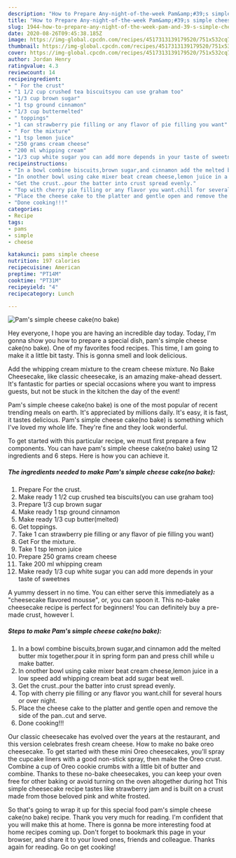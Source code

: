 ```yaml
---
description: "How to Prepare Any-night-of-the-week Pam&amp;#39;s simple cheese cake(no bake)"
title: "How to Prepare Any-night-of-the-week Pam&amp;#39;s simple cheese cake(no bake)"
slug: 1944-how-to-prepare-any-night-of-the-week-pam-and-39-s-simple-cheese-cakeno-bake
date: 2020-08-26T09:45:38.185Z
image: https://img-global.cpcdn.com/recipes/4517313139179520/751x532cq70/pams-simple-cheese-cakeno-bake-recipe-main-photo.jpg
thumbnail: https://img-global.cpcdn.com/recipes/4517313139179520/751x532cq70/pams-simple-cheese-cakeno-bake-recipe-main-photo.jpg
cover: https://img-global.cpcdn.com/recipes/4517313139179520/751x532cq70/pams-simple-cheese-cakeno-bake-recipe-main-photo.jpg
author: Jordan Henry
ratingvalue: 4.3
reviewcount: 14
recipeingredient:
- " For the crust"
- "1 1/2 cup crushed tea biscuitsyou can use graham too"
- "1/3 cup brown sugar"
- "1 tsp ground cinnamon"
- "1/3 cup buttermelted"
- " toppings"
- "1 can strawberry pie filling or any flavor of pie filling you want"
- " For the mixture"
- "1 tsp lemon juice"
- "250 grams cream cheese"
- "200 ml whipping cream"
- "1/3 cup white sugar you can add more depends in your taste of sweetnes"
recipeinstructions:
- "In a bowl combine biscuits,brown sugar,and cinnamon add the melted butter mix together.pour it in spring form pan and press chill while u make batter."
- "In onother bowl using cake mixer beat cream cheese,lemon juice in a low speed add whipping cream beat add sugar beat well."
- "Get the crust..pour the batter into crust spread evenly."
- "Top with cherry pie filling or any flavor you want.chill for several hours or over night."
- "Place the cheese cake to the platter and gentle open and remove the side of the pan..cut and serve."
- "Done cooking!!!"
categories:
- Recipe
tags:
- pams
- simple
- cheese

katakunci: pams simple cheese 
nutrition: 197 calories
recipecuisine: American
preptime: "PT14M"
cooktime: "PT31M"
recipeyield: "4"
recipecategory: Lunch

---
```



![Pam&#39;s simple cheese cake(no bake)](https://img-global.cpcdn.com/recipes/4517313139179520/751x532cq70/pams-simple-cheese-cakeno-bake-recipe-main-photo.jpg)

Hey everyone, I hope you are having an incredible day today. Today, I'm gonna show you how to prepare a special dish, pam&#39;s simple cheese cake(no bake). One of my favorites food recipes. This time, I am going to make it a little bit tasty. This is gonna smell and look delicious.

Add the whipping cream mixture to the cream cheese mixture. No Bake Cheesecake, like classic cheesecake, is an amazing make-ahead dessert. It&#39;s fantastic for parties or special occasions where you want to impress guests, but not be stuck in the kitchen the day of the event!

Pam&#39;s simple cheese cake(no bake) is one of the most popular of recent trending meals on earth. It's appreciated by millions daily. It's easy, it is fast, it tastes delicious. Pam&#39;s simple cheese cake(no bake) is something which I've loved my whole life. They're fine and they look wonderful.


To get started with this particular recipe, we must first prepare a few components. You can have pam&#39;s simple cheese cake(no bake) using 12 ingredients and 6 steps. Here is how you can achieve it.

<!--inarticleads1-->

##### The ingredients needed to make Pam&#39;s simple cheese cake(no bake):

1. Prepare  For the crust.
1. Make ready 1 1/2 cup crushed tea biscuits(you can use graham too)
1. Prepare 1/3 cup brown sugar
1. Make ready 1 tsp ground cinnamon
1. Make ready 1/3 cup butter(melted)
1. Get  toppings.
1. Take 1 can strawberry pie filling or any flavor of pie filling you want)
1. Get  For the mixture.
1. Take 1 tsp lemon juice
1. Prepare 250 grams cream cheese
1. Take 200 ml whipping cream
1. Make ready 1/3 cup white sugar you can add more depends in your taste of sweetnes


A yummy dessert in no time. You can either serve this immediately as a &#34;cheesecake flavored mousse&#34;, or, you can spoon it. This no-bake cheesecake recipe is perfect for beginners! You can definitely buy a pre-made crust, however I. 

<!--inarticleads2-->

##### Steps to make Pam&#39;s simple cheese cake(no bake):

1. In a bowl combine biscuits,brown sugar,and cinnamon add the melted butter mix together.pour it in spring form pan and press chill while u make batter.
1. In onother bowl using cake mixer beat cream cheese,lemon juice in a low speed add whipping cream beat add sugar beat well.
1. Get the crust..pour the batter into crust spread evenly.
1. Top with cherry pie filling or any flavor you want.chill for several hours or over night.
1. Place the cheese cake to the platter and gentle open and remove the side of the pan..cut and serve.
1. Done cooking!!!


Our classic cheesecake has evolved over the years at the restaurant, and this version celebrates fresh cream cheese. How to make no bake oreo cheesecake. To get started with these mini Oreo cheesecakes, you&#39;ll spray the cupcake liners with a good non-stick spray, then make the Oreo crust. Combine a cup of Oreo cookie crumbs with a little bit of butter and combine. Thanks to these no-bake cheesecakes, you can keep your oven free for other baking or avoid turning on the oven altogether during hot This simple cheesecake recipe tastes like strawberry jam and is built on a crust made from those beloved pink and white frosted. 

So that's going to wrap it up for this special food pam&#39;s simple cheese cake(no bake) recipe. Thank you very much for reading. I'm confident that you will make this at home. There is gonna be more interesting food at home recipes coming up. Don't forget to bookmark this page in your browser, and share it to your loved ones, friends and colleague. Thanks again for reading. Go on get cooking!
